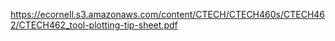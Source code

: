 https://ecornell.s3.amazonaws.com/content/CTECH/CTECH460s/CTECH462/CTECH462_tool-plotting-tip-sheet.pdf